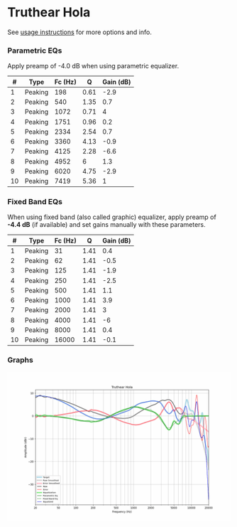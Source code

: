 # Truthear Hola
See [usage instructions](https://github.com/jaakkopasanen/AutoEq#usage) for more options and info.

### Parametric EQs
Apply preamp of -4.0 dB when using parametric equalizer.

|   # | Type    |   Fc (Hz) |    Q |   Gain (dB) |
|-----|---------|-----------|------|-------------|
|   1 | Peaking |       198 | 0.61 |        -2.9 |
|   2 | Peaking |       540 | 1.35 |         0.7 |
|   3 | Peaking |      1072 | 0.71 |         4   |
|   4 | Peaking |      1751 | 0.96 |         0.2 |
|   5 | Peaking |      2334 | 2.54 |         0.7 |
|   6 | Peaking |      3360 | 4.13 |        -0.9 |
|   7 | Peaking |      4125 | 2.28 |        -6.6 |
|   8 | Peaking |      4952 | 6    |         1.3 |
|   9 | Peaking |      6020 | 4.75 |        -2.9 |
|  10 | Peaking |      7419 | 5.36 |         1   |

### Fixed Band EQs
When using fixed band (also called graphic) equalizer, apply preamp of **-4.4 dB** (if available) and set gains manually with these parameters.

|   # | Type    |   Fc (Hz) |    Q |   Gain (dB) |
|-----|---------|-----------|------|-------------|
|   1 | Peaking |        31 | 1.41 |         0.4 |
|   2 | Peaking |        62 | 1.41 |        -0.5 |
|   3 | Peaking |       125 | 1.41 |        -1.9 |
|   4 | Peaking |       250 | 1.41 |        -2.5 |
|   5 | Peaking |       500 | 1.41 |         1.1 |
|   6 | Peaking |      1000 | 1.41 |         3.9 |
|   7 | Peaking |      2000 | 1.41 |         3   |
|   8 | Peaking |      4000 | 1.41 |        -6   |
|   9 | Peaking |      8000 | 1.41 |         0.4 |
|  10 | Peaking |     16000 | 1.41 |        -0.1 |

### Graphs
![](./Truthear%20Hola.png)
